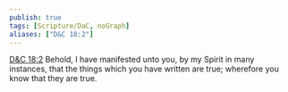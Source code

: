 ```yaml
---
publish: true
tags: [Scripture/DaC, noGraph]
aliases: ["D&C 18:2"]
---
```

[D&C 18:2](https://churchofjesuschrist.org/study/scriptures/dc-testament/dc/18?lang=eng&id=p2#p2) Behold, I have manifested unto you, by my Spirit in many instances, that the things which you have written are true; wherefore you know that they are true.
